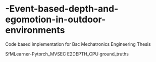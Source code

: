 # -Event-based-depth-and-egomotion-in-outdoor-environments
Code based implementation for Bsc Mechatronics Engineering Thesis

SfMLearner-Pytorch_MVSEC
E2DEPTH_CPU
ground_truths
